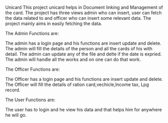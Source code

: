 Unicard
This project unicard helps in Document linking and Management of the card. The project has three views admin who can insert, user can fetch the data related to and officer who can insert some relevant data. The project mainly aims in easily fetching the data.
 
The Admin Functions are:
  
   The admin has a login page and his functions are insert update and delete.
   The admin will fill the details of the person and all the cards of his with detail.
   The admin can update any of the file and delte if the date is expried.
   The admin  will handle all the works and on one can do that work.

The Officer Functions are:
     
The Officer has a login page and his functions are insert update and delete.
The Officer will fill the details of ration card,vechicle,Income tax, Lpg record.

The User Functions are:
    
  The user has to login and he view his data and that helps him for anywhere he will go.
     
    
   
   
 
   
